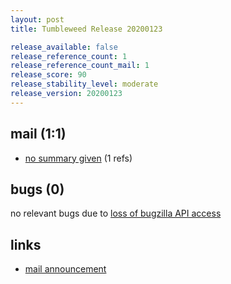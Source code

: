 ```yaml
---
layout: post
title: Tumbleweed Release 20200123

release_available: false
release_reference_count: 1
release_reference_count_mail: 1
release_score: 90
release_stability_level: moderate
release_version: 20200123
---
```


## mail (1:1)

- [no summary given](https://github.com/boombatower/tumbleweed-review/issues/10) (1 refs)

## bugs (0)

<!--more-->

no relevant bugs due to [loss of bugzilla API access](https://bugzilla.opensuse.org/show_bug.cgi?id=1157722)



## links

- [mail announcement](https://github.com/boombatower/tumbleweed-review/issues/10)
